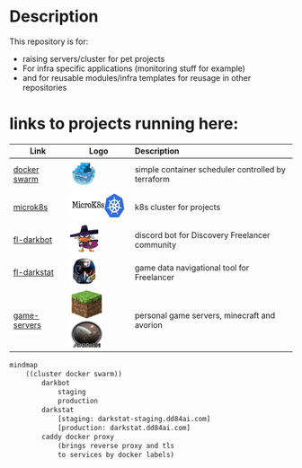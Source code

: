 # Description

This repository is for:

- raising servers/cluster for pet projects
- For infra specific applications (monitoring stuff for example)
- and for reusable modules/infra templates for reusage in other repositories

# links to projects running here:


| Link                                                                                              | Logo                                                                                                                                                   | Description                                        |
| --------------------------------------------------------------------------------------------------- | -------------------------------------------------------------------------------------------------------------------------------------------------------- | :--------------------------------------------------- |
| [docker swarm](https://docs.docker.com/engine/swarm/)                                             | <img src="docs/assets/swarm.png" style="width: 50px; height: 50px;"/>                                                                                  | simple container scheduler controlled by terraform |
| [microk8s](tf/modules/ansible_microk8s/)                                                          | <img src="docs/assets/microk8s.png" style="width: 100px; height: 50px;"/>                                                                              | k8s cluster for projects                           |
| [fl-darkbot](https://github.com/darklab8/fl-darkbot)                                              | <img src="docs/assets/darkbot.png" style="width: 50px; height: 50px;"/>                                                                                | discord bot for Discovery Freelancer community     |
| [fl-darkstat]([https://github.com/darklab8/fl-darkstat](https://github.com/darklab8/fl-darkstat)) |  <img src="docs/assets/darkstat.png" style="width: 50px; height: 50px;"/>                                                                                                                                                      | game data navigational tool for Freelancer         |
| [game-servers](https://github.com/darklab8/infra-game-servers)                                    | <img src="docs/assets/minecraft.png" style="width: 59px; height: 50px;"/> <img src="docs/assets/avorion_logo.png" style="width: 59px; height: 50px;"/> | personal game servers, minecraft and avorion       |

```mermaid
mindmap
    ((cluster docker swarm))
        darkbot
            staging
            production
        darkstat
            [staging: darkstat-staging.dd84ai.com]
            [production: darkstat.dd84ai.com]
        caddy docker proxy
            (brings reverse proxy and tls
            to services by docker labels)
```
